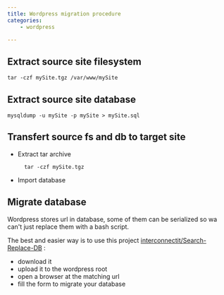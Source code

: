 ```yaml
---
title: Wordpress migration procedure
categories:
    - wordpress

---
```


## Extract source site filesystem

    tar -czf mySite.tgz /var/www/mySite

## Extract source site database


    mysqldump -u mySite -p mySite > mySite.sql

## Transfert source fs and db to target site

- Extract tar archive

        tar -czf mySite.tgz

- Import database

## Migrate database

Wordpress stores url in database, some of them can be serialized so wa can't just replace them with a bash script.

The best and easier way is to use this project [interconnectit/Search-Replace-DB](https://github.com/interconnectit/Search-Replace-DB) :

- download it
- upload it to the wordpress root
- open a browser at the matching url
- fill the form to migrate your database




